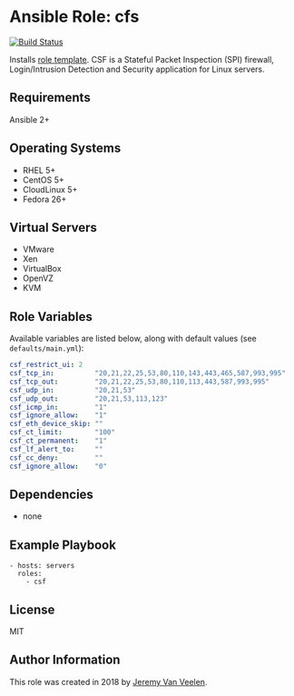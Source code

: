 # Ansible Role: cfs

[![Build Status](https://api.travis-ci.org/JeremyVV/ansible-role-csf.svg?branch=master)](https://travis-ci.org/JeremyVV/ansible-role-csf)

Installs [role template](https://www.configserver.com/cp/csf.html). CSF is a Stateful Packet Inspection (SPI) firewall, Login/Intrusion Detection and Security application for Linux servers.

## Requirements

Ansible 2+


## Operating Systems
- RHEL 5+
- CentOS 5+
- CloudLinux 5+
- Fedora 26+

## Virtual Servers
- VMware
- Xen
- VirtualBox
- OpenVZ
- KVM


## Role Variables

Available variables are listed below, along with default values (see `defaults/main.yml`):

```yaml
csf_restrict_ui: 2
csf_tcp_in:          "20,21,22,25,53,80,110,143,443,465,587,993,995"
csf_tcp_out:         "20,21,22,25,53,80,110,113,443,587,993,995"
csf_udp_in:          "20,21,53"
csf_udp_out:         "20,21,53,113,123"
csf_icmp_in:         "1"
csf_ignore_allow:    "1"
csf_eth_device_skip: ""
csf_ct_limit:        "100"
csf_ct_permanent:    "1"
csf_lf_alert_to:     ""
csf_cc_deny:         ""
csf_ignore_allow:    "0"
```

## Dependencies

  - none

## Example Playbook

    - hosts: servers
      roles:
        - csf 

## License

MIT

## Author Information

This role was created in 2018 by [Jeremy Van Veelen](https://www.techgooroo.net/).

